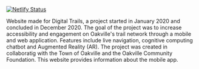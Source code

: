 [![Netlify Status](https://api.netlify.com/api/v1/badges/f3f4c2de-759f-4ccf-b505-0d38336d31e4/deploy-status)](https://app.netlify.com/sites/digitaltrails/deploys)

Website made for Digital Trails, a project started in January 2020 and concluded in December 2020. The goal of the project was to increase accessibility and engagement on Oakville's trail network through a mobile and web application. Features include live navigation, cognitive computing chatbot and Augmented Reality (AR). The project was created in collaboratig with the Town of Oakville and the Oakville Community Foundation. This website provides information about the mobile app.
